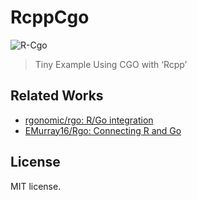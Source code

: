 
<!-- README.md is generated from README.Rmd. Please edit that file -->

# RcppCgo

<!-- badges: start -->

![R-Cgo](https://github.com/paithiov909/RcppCgo/workflows/R-Cgo/badge.svg)
<!-- badges: end -->

> Tiny Example Using CGO with ‘Rcpp’

## Related Works

-   [rgonomic/rgo: R/Go integration](https://github.com/rgonomic/rgo)
-   [EMurray16/Rgo: Connecting R and
    Go](https://github.com/EMurray16/Rgo)

## License

MIT license.
